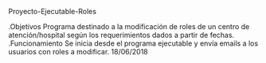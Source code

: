 Proyecto-Ejecutable-Roles
  
.Objetivos
  Programa destinado a la modificación de roles de un centro de atención/hospital según los requerimientos dados a partir de fechas.
.Funcionamiento
  Se inicia desde el programa ejecutable y envía emails a los usuarios con roles a modificar.
                                                                                                18/06/2018
